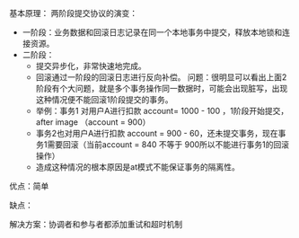 基本原理：
两阶段提交协议的演变：
- 一阶段：业务数据和回滚日志记录在同一个本地事务中提交，释放本地锁和连接资源。
- 二阶段：
    - 提交异步化，非常快速地完成。
    - 回滚通过一阶段的回滚日志进行反向补偿。
问题：很明显可以看出上面2阶段有个大问题，就是多个事务操作同一数据时，可能会出现脏写，出现这种情况便不能回滚1阶段提交的事务。
    - 举例：事务1 对用户A进行扣款 account= 1000 - 100 ，1阶段开始提交，after image （account = 900）
    - 事务2也对用户A进行扣款 account = 900 - 60，还未提交事务，现在事务1需要回滚（当前account = 840 不等于 900所以不能进行事务1的回滚操作）
    - 造成这种情况的根本原因是at模式不能保证事务的隔离性。

优点：简单

缺点：

解决方案：协调者和参与者都添加重试和超时机制
